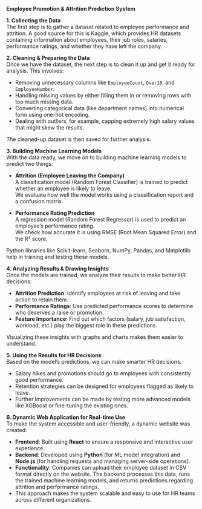 **Employee Promotion & Attrition Prediction System**

**1. Collecting the Data**  
The first step is to gather a dataset related to employee performance and attrition. A good source for this is Kaggle, which provides HR datasets containing information about employees, their job roles, salaries, performance ratings, and whether they have left the company.

**2. Cleaning & Preparing the Data**  
Once we have the dataset, the next step is to clean it up and get it ready for analysis. This involves:
- Removing unnecessary columns like `EmployeeCount`, `Over18`, and `EmployeeNumber`.
- Handling missing values by either filling them in or removing rows with too much missing data.
- Converting categorical data (like department names) into numerical form using one-hot encoding.
- Dealing with outliers, for example, capping extremely high salary values that might skew the results.

The cleaned-up dataset is then saved for further analysis.

**3. Building Machine Learning Models**  
With the data ready, we move on to building machine learning models to predict two things:

- **Attrition (Employee Leaving the Company)**  
  A classification model (Random Forest Classifier) is trained to predict whether an employee is likely to leave.  
  We evaluate how well the model works using a classification report and a confusion matrix.

- **Performance Rating Prediction**  
  A regression model (Random Forest Regressor) is used to predict an employee’s performance rating.  
  We check how accurate it is using RMSE (Root Mean Squared Error) and the R² score.

Python libraries like Scikit-learn, Seaborn, NumPy, Pandas, and Matplotlib help in training and testing these models.

**4. Analyzing Results & Drawing Insights**  
Once the models are trained, we analyze their results to make better HR decisions:
- **Attrition Prediction**: Identify employees at risk of leaving and take action to retain them.
- **Performance Ratings**: Use predicted performance scores to determine who deserves a raise or promotion.
- **Feature Importance**: Find out which factors (salary, job satisfaction, workload, etc.) play the biggest role in these predictions.

Visualizing these insights with graphs and charts makes them easier to understand.

**5. Using the Results for HR Decisions**  
Based on the model’s predictions, we can make smarter HR decisions:
- Salary hikes and promotions should go to employees with consistently good performance.
- Retention strategies can be designed for employees flagged as likely to leave.
- Further improvements can be made by testing more advanced models like XGBoost or fine-tuning the existing ones.

**6. Dynamic Web Application for Real-time Use**  
To make the system accessible and user-friendly, a dynamic website was created:
- **Frontend**: Built using **React** to ensure a responsive and interactive user experience.
- **Backend**: Developed using **Python** (for ML model integration) and **Node.js** (for handling requests and managing server-side operations).
- **Functionality**: Companies can upload their employee dataset in CSV format directly on the website. The backend processes this data, runs the trained machine learning models, and returns predictions regarding attrition and performance ratings.
- This approach makes the system scalable and easy to use for HR teams across different organizations.

